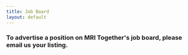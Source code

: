 ```yaml
---
title: Job Board
layout: default
---
```


### To advertise a position on MRI Together's job board, please email us your listing.
